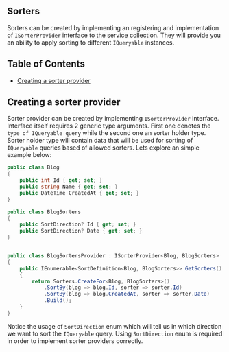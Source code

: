 ## Sorters

Sorters can be created by implementing an registering and implementation of `ISorterProvider` interface to the service collection. They will provide you an ability to apply sorting to different `IQueryable` instances.

## Table of Contents
- [Creating a sorter provider](#creating-a-sorter-provider)

## Creating a sorter provider
Sorter provider can be created by implementing `ISorterProvider` interface. Interface itself requires 2 generic type arguments. First one denotes the `type of IQueryable query` while the second one an sorter holder type. Sorter holder type will contain data that will be used for sorting of `IQueryable` queries based of allowed sorters. Lets explore an simple example below:

```csharp
public class Blog 
{
    public int Id { get; set; }
    public string Name { get; set; }
    public DateTime CreatedAt { get; set; }
}

public class BlogSorters
{
    public SortDirection? Id { get; set; }
    public SortDirection? Date { get; set; }
}


public class BlogSortersProvider : ISorterProvider<Blog, BlogSorters>
{
    public IEnumerable<SortDefinition<Blog, BlogSorters>> GetSorters()
    {
        return Sorters.CreateFor<Blog, BlogSorters>()
            .SortBy(blog => blog.Id, sorter => sorter.Id)
            .SortBy(blog => blog.CreatedAt, sorter => sorter.Date)
            .Build();
    }
}

```

Notice the usage of `SortDirection` enum which will tell us in which direction we want to sort the `IQueryable` query. Using `SortDirection` enum is required in order to implement sorter providers correctly.